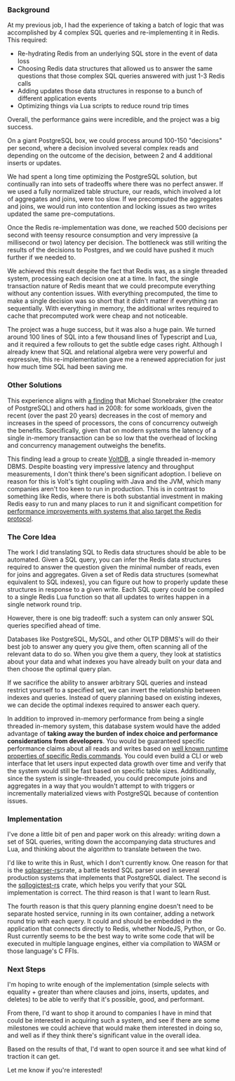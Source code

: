 
### Background

At my previous job, I had the experience of taking a batch of logic that was accomplished by 4 complex SQL queries and re-implementing it in Redis. This required:
- Re-hydrating Redis from an underlying SQL store in the event of data loss
- Choosing Redis data structures that allowed us to answer the same questions that those complex SQL queries answered with just 1-3 Redis calls
- Adding updates those data structures in response to a bunch of different application events
- Optimizing things via Lua scripts to reduce round trip times

Overall, the performance gains were incredible, and the project was a big success.

On a giant PostgreSQL box, we could process around 100-150 "decisions" per second, where a decision involved several complex reads and depending on the outcome of the decision, between 2 and 4 additional inserts or updates. 

We had spent a long time optimizing the PostgreSQL solution, but continually ran into sets of tradeoffs where there was no perfect answer. If we used a fully normalized table structure, our reads, which involved a lot of aggregates and joins, were too slow. If we precomputed the aggregates and joins, we would run into contention and locking issues as two writes updated the same pre-computations.

Once the Redis re-implementation was done, we reached 500 decisions per second with teensy resource consumption and very impressive (a millisecond or two) latency per decision. The bottleneck was still writing the results of the decisions to Postgres, and we could have pushed it much further if we needed to. 

We achieved this result despite the fact that Redis was, as a single threaded system, processing each decision one at a time. In fact, the single transaction nature of Redis meant that we could precompute everything without any contention issues. With everything precomputed, the time to make a single decision was so short that it didn't matter if everything ran sequentially. With everything in memory, the additional writes required to cache that precomputed work were cheap and not noticeable.

The project was a huge success, but it was also a huge pain. We turned around 100 lines of SQL into a few thousand lines of Typescript and Lua, and it required a few rollouts to get the subtle edge cases right. Although I already knew that SQL and relational algebra were very powerful and expressive, this re-implementation gave me a renewed appreciation for just how much time SQL had been saving me.

### Other Solutions

This experience aligns with [a finding](http://nms.csail.mit.edu/~stavros/pubs/OLTP_sigmod08.pdf) that Michael Stonebraker (the creator of PostgreSQL) and others had in 2008: for some workloads, given the recent (over the past 20 years) decreases in the cost of memory and increases in the speed of processors, the cons of concurrency outweigh the benefits. Specifically, given that on modern systems the latency of a single in-memory transaction can be so low that the overhead of locking and concurrency management outweighs the benefits.

This finding lead a group to create [VoltDB](https://en.wikipedia.org/wiki/VoltDB), a single threaded in-memory DBMS. Despite boasting very impressive latency and throughput measurements, I don't think there's been significant adoption. I believe on reason for this is Volt's tight coupling with Java and the JVM, which many companies aren't too keen to run in production. This is in contrast to something like Redis, where there is both substantial investment in making Redis easy to run and many places to run it and significant competition for [performance improvements with systems that also target the Redis protocol](https://github.com/dragonflydb/dragonfly#benchmarks).

### The Core Idea

The work I did translating SQL to Redis data structures should be able to be automated. Given a SQL query, you can infer the Redis data structures required to answer the question given the minimal number of reads, even for joins and aggregates. Given a set of Redis data structures (somewhat equivalent to SQL indexes), you can figure out how to properly update these structures in response to a given write. Each SQL query could be compiled to a single Redis Lua function so that all updates to writes happen in a single network round trip.

However, there is one big tradeoff: such a system can only answer SQL queries specified ahead of time.

Databases like PostgreSQL, MySQL, and other OLTP DBMS's will do their best job to answer any query you give them, often scanning all of the relevant data to do so. When you give them a query, they look at statistics about your data and what indexes you have already built on your data and then choose the optimal query plan.

If we sacrifice the ability to answer arbitrary SQL queries and instead restrict yourself to a specified set, we can invert the relationship between indexes and queries. Instead of query planning based on existing indexes, we can decide the optimal indexes required to answer each query.

In addition to improved in-memory performance from being a single threaded in-memory system, this database system would have the added advantage of **taking away the burden of index choice and performance considerations from developers**. You would be guaranteed specific performance claims about all reads and writes based on [well known runtime properties of specific Redis commands](https://redis.io/commands/). You could even build a CLI or web interface that let users input expected data growth over time and verify that the system would still be fast based on specific table sizes. Additionally, since the system is single-threaded, you could precompute joins and aggregates in a way that you wouldn't attempt to with triggers or incrementally materialized views with PostgreSQL because of contention issues.

### Implementation

I've done a little bit of pen and paper work on this already: writing down a set of SQL queries, writing down the accompanying data structures and Lua, and thinking about the algorithm to translate between the two.

I'd like to write this in Rust, which I don't currently know. One reason for that is the [sqlparser-rs](https://github.com/sqlparser-rs/sqlparser-rs)crate, a battle tested SQL parser used in several production systems that implements that PostgreSQL dialect. The second is the [sqllogictest-rs](https://github.com/risinglightdb/sqllogictest-rs) crate, which helps you verify that your SQL implementation is correct. The third reason is that I want to learn Rust.

The fourth reason is that this query planning engine doesn't need to be separate hosted service, running in its own container, adding a network round trip with each query. It could and should be embedded in the application that connects directly to Redis, whether NodeJS, Python, or Go. Rust currently seems to be the best way to write some code that will be executed in multiple language engines, either via compilation to WASM or those language's C FFIs.

### Next Steps

I'm hoping to write enough of the implementation (simple selects with equality + greater than where clauses and joins, inserts, updates, and deletes) to be able to verify that it's possible, good, and performant. 

From there, I'd want to shop it around to companies I have in mind that could be interested in acquiring such a system, and see if there are some milestones we could achieve that would make them interested in doing so, and well as if they think there's significant value in the overall idea.

Based on the results of that, I'd want to open source it and see what kind of traction it can get.

Let me know if you're interested!